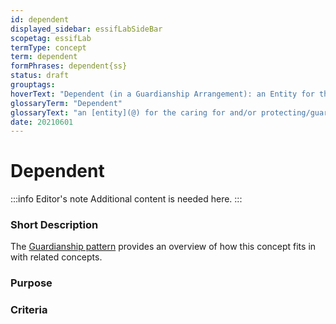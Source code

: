 ```yaml
---
id: dependent
displayed_sidebar: essifLabSideBar
scopetag: essifLab
termType: concept
term: dependent
formPhrases: dependent{ss}
status: draft
grouptags:
hoverText: "Dependent (in a Guardianship Arrangement): an Entity for the caring for and/or protecting/guarding/defending of which a Guardianship Arrangement has been established."
glossaryTerm: "Dependent"
glossaryText: "an [entity](@) for the caring for and/or protecting/guarding/defending of which a [guardianship arrangement](@) has been established."
date: 20210601
---
```


# Dependent


:::info Editor's note
Additional content is needed here.
:::

### Short Description

The [Guardianship pattern](pattern-guardianship@) provides an overview of how this concept fits in with related concepts.

### Purpose

### Criteria

